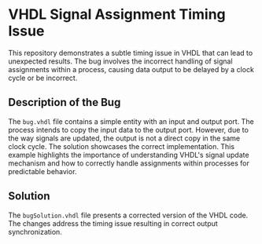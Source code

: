 # VHDL Signal Assignment Timing Issue

This repository demonstrates a subtle timing issue in VHDL that can lead to unexpected results. The bug involves the incorrect handling of signal assignments within a process, causing data output to be delayed by a clock cycle or be incorrect. 

## Description of the Bug
The `bug.vhdl` file contains a simple entity with an input and output port. The process intends to copy the input data to the output port. However, due to the way signals are updated, the output is not a direct copy in the same clock cycle. The solution showcases the correct implementation.  This example highlights the importance of understanding VHDL's signal update mechanism and how to correctly handle assignments within processes for predictable behavior.

## Solution
The `bugSolution.vhdl` file presents a corrected version of the VHDL code.  The changes address the timing issue resulting in correct output synchronization.